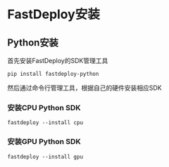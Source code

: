 # FastDeploy安装

## Python安装

首先安装FastDeploy的SDK管理工具

```
pip install fastdeploy-python
```

然后通过命令行管理工具，根据自己的硬件安装相应SDK

### 安装CPU Python SDK
```
fastdeploy --install cpu
```

### 安装GPU Python SDK
```
fastdeploy --install gpu
```
